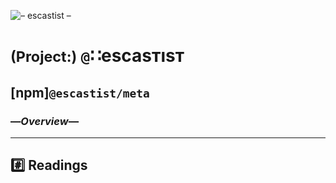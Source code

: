 ![– escastist –](https://placehold.it/360/ff23c2/c2ff23?text=–%20escastist%20–)

# <small>(Project:)</small> `@`∷escasᴛısᴛ
## [npm]`@escastist/meta`
### —*Overview*—
---

## :hash: Readings